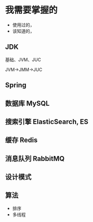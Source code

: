 # 我需要掌握的

- 使用过的，
- 该知道的，

## JDK
基础、JVM、JUC

JVM->JMM->JUC

## Spring

## 数据库 MySQL

## 搜索引擎 ElasticSearch, ES

## 缓存 Redis

## 消息队列 RabbitMQ

## 设计模式

## 算法

- 排序
- 多线程